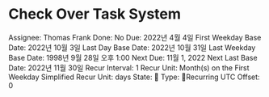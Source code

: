 # Check Over Task System

Assignee: Thomas Frank
Done: No
Due: 2022년 4월 4일
First Weekday Base Date: 2022년 10월 3일
Last Day Base Date: 2022년 10월 31일
Last Weekday Base Date: 1998년 9월 28일 오후 1:00
Next Due: 11월 1, 2022
Next Last Base Date: 2022년 11월 30일
Recur Interval: 1
Recur Unit: Month(s) on the First Weekday
Simplified Recur Unit: days
State: 🔴
Type: 🔄Recurring
UTC Offset: 0